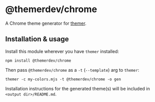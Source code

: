 # @themerdev/chrome

A Chrome theme generator for [themer](https://github.com/themerdev/themer).

## Installation & usage

Install this module wherever you have `themer` installed:

    npm install @themerdev/chrome

Then pass `@themerdev/chrome` as a `-t` (`--template`) arg to `themer`:

    themer -c my-colors.mjs -t @themerdev/chrome -o gen

Installation instructions for the generated theme(s) will be included in `<output dir>/README.md`.
